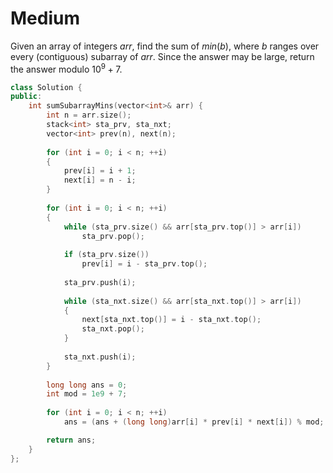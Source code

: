 # Medium

Given an array of integers $arr$, find the sum of $min(b)$, where $b$ ranges over every (contiguous) subarray of $arr$. Since the answer may be large, return the answer modulo $10^9 + 7$.

```cpp
class Solution {
public:
    int sumSubarrayMins(vector<int>& arr) {
        int n = arr.size();
        stack<int> sta_prv, sta_nxt;
        vector<int> prev(n), next(n);
        
        for (int i = 0; i < n; ++i)
        {
            prev[i] = i + 1;
            next[i] = n - i;
        }
        
        for (int i = 0; i < n; ++i)
        {
            while (sta_prv.size() && arr[sta_prv.top()] > arr[i])
                sta_prv.pop();
            
            if (sta_prv.size())
                prev[i] = i - sta_prv.top();
            
            sta_prv.push(i);
            
            while (sta_nxt.size() && arr[sta_nxt.top()] > arr[i])
            {
                next[sta_nxt.top()] = i - sta_nxt.top();
                sta_nxt.pop();
            }
            
            sta_nxt.push(i);
        }
        
        long long ans = 0;
        int mod = 1e9 + 7;
        
        for (int i = 0; i < n; ++i)
            ans = (ans + (long long)arr[i] * prev[i] * next[i]) % mod;

        return ans;
    }
};
```
